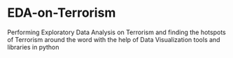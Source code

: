 # EDA-on-Terrorism

Performing Exploratory Data Analysis on Terrorism and finding the hotspots of Terrorism around the word with the help of Data Visualization tools and libraries in python
